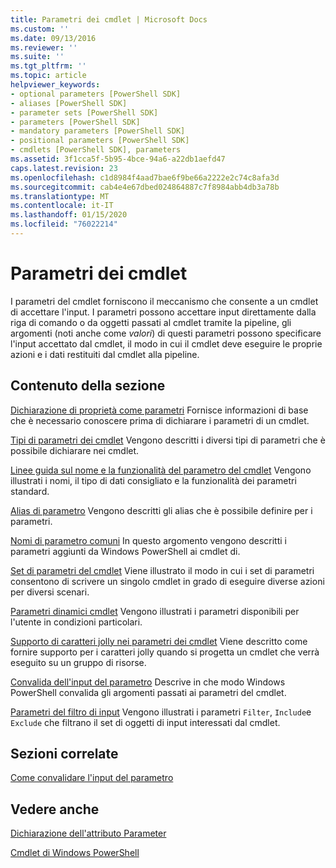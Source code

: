 ```yaml
---
title: Parametri dei cmdlet | Microsoft Docs
ms.custom: ''
ms.date: 09/13/2016
ms.reviewer: ''
ms.suite: ''
ms.tgt_pltfrm: ''
ms.topic: article
helpviewer_keywords:
- optional parameters [PowerShell SDK]
- aliases [PowerShell SDK]
- parameter sets [PowerShell SDK]
- parameters [PowerShell SDK]
- mandatory parameters [PowerShell SDK]
- positional parameters [PowerShell SDK]
- cmdlets [PowerShell SDK], parameters
ms.assetid: 3f1cca5f-5b95-4bce-94a6-a22db1aefd47
caps.latest.revision: 23
ms.openlocfilehash: c1d8984f4aad7bae6f9be66a2222e2c74c8afa3d
ms.sourcegitcommit: cab4e4e67dbed024864887c7f8984abb4db3a78b
ms.translationtype: MT
ms.contentlocale: it-IT
ms.lasthandoff: 01/15/2020
ms.locfileid: "76022214"
---
```

# <a name="cmdlet-parameters"></a>Parametri dei cmdlet

I parametri del cmdlet forniscono il meccanismo che consente a un cmdlet di accettare l'input. I parametri possono accettare input direttamente dalla riga di comando o da oggetti passati al cmdlet tramite la pipeline, gli argomenti (noti anche come *valori*) di questi parametri possono specificare l'input accettato dal cmdlet, il modo in cui il cmdlet deve eseguire le proprie azioni e i dati restituiti dal cmdlet alla pipeline.

## <a name="in-this-section"></a>Contenuto della sezione

[Dichiarazione di proprietà come parametri](./declaring-properties-as-parameters.md) Fornisce informazioni di base che è necessario conoscere prima di dichiarare i parametri di un cmdlet.

[Tipi di parametri dei cmdlet](./types-of-cmdlet-parameters.md) Vengono descritti i diversi tipi di parametri che è possibile dichiarare nei cmdlet.

[Linee guida sul nome e la funzionalità del parametro del cmdlet](./standard-cmdlet-parameter-names-and-types.md) Vengono illustrati i nomi, il tipo di dati consigliato e la funzionalità dei parametri standard.

[Alias di parametro](./parameter-aliases.md) Vengono descritti gli alias che è possibile definire per i parametri.

[Nomi di parametro comuni](./common-parameter-names.md) In questo argomento vengono descritti i parametri aggiunti da Windows PowerShell ai cmdlet di.

[Set di parametri del cmdlet](./cmdlet-parameter-sets.md) Viene illustrato il modo in cui i set di parametri consentono di scrivere un singolo cmdlet in grado di eseguire diverse azioni per diversi scenari.

[Parametri dinamici cmdlet](./cmdlet-dynamic-parameters.md) Vengono illustrati i parametri disponibili per l'utente in condizioni particolari.

[Supporto di caratteri jolly nei parametri dei cmdlet](./supporting-wildcard-characters-in-cmdlet-parameters.md) Viene descritto come fornire supporto per i caratteri jolly quando si progetta un cmdlet che verrà eseguito su un gruppo di risorse.

[Convalida dell'input del parametro](./validating-parameter-input.md) Descrive in che modo Windows PowerShell convalida gli argomenti passati ai parametri del cmdlet.

[Parametri del filtro di input](./input-filter-parameters.md) Vengono illustrati i parametri `Filter`, `Include`e `Exclude` che filtrano il set di oggetti di input interessati dal cmdlet.

## <a name="related-sections"></a>Sezioni correlate

[Come convalidare l'input del parametro](./how-to-validate-parameter-input.md)

## <a name="see-also"></a>Vedere anche

[Dichiarazione dell'attributo Parameter](./parameter-attribute-declaration.md)

[Cmdlet di Windows PowerShell](./cmdlet-overview.md)
